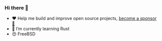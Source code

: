 ### Hi there 👋

- :heart: Help me build and improve open source projects, [become a sponsor :deciduous_tree:](https://github.com/sponsors/nbari) 
- 🌱 I’m currently learning Rust
- :heart_eyes: FreeBSD

<!--
**nbari/nbari** is a ✨ _special_ ✨ repository because its `README.md` (this file) appears on your GitHub profile.

Here are some ideas to get you started:

- 🌱 I’m currently learning ...
- 👯 I’m looking to collaborate on ...
- 🤔 I’m looking for help with ...
- 💬 Ask me about ...
- 📫 How to reach me: ...
- 😄 Pronouns: ...
- ⚡ Fun fact: ...
-->

